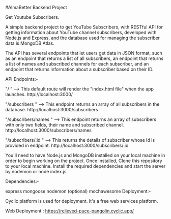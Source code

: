 #AlmaBetter Backend Project

Get Youtube Subscribers.

A simple backend project to get YouTube Subscribers, with RESTful API for getting information about YouTube channel subscribers, developed with Node.js and Express, and the database used for managing the subscriber data is MongoDB Atlas. 

The API has several endpoints that let users get data in JSON format, such as an endpoint that returns a list of all subscribers, an endpoint that returns a list of names and subscribed channels for each subscriber, and an endpoint that returns information about a subscriber based on their ID.

API Endpoints:-

"/ " --> This default route will render the "index.html file" when the app launches. http://localhost:3000/

"/subscribers " --> This endpoint returns an array of all subscribers in the database. http://localhost:3000/subscribers

"/subscribers/names " --> This endpoint returns an array of subscribers with only two fields, their name and subscribed channel. http://localhost:3000/subscribers/names

"/subscribers/:id " --> This returns the details of subscriber whose Id is provided in endpoint. http://localhost:3000/subscribers/:id


You'll need to have Node.js and MongoDB installed on your local machine in order to begin working on the project. Once installed, Clone this repository to your local machine. Install the required dependencies and start the server by nodemon or node index.js

Dependencies:-

express
mongoose
nodemon (optional)
mochawesome
Deployment:-

Cyclic platform is used for deployment. It's a free web services platform.


Web Deployment : https://relieved-puce-pangolin.cyclic.app/
